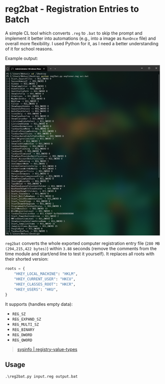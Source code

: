 # reg2bat - Registration Entries to Batch

A simple CL tool which converts `.reg` to `.bat` to skip the prompt and implement it better into automations (e.g., into a image as `RunOnce` file) and overall more flexibility. I used Python for it, as I need a better understanding of it for school reasons.

Example output:

![](https://github.com/5Noxi/reg2bat/blob/main/images/reg2bat.png)

`reg2bat` converts the whole exported computer registration entry file (`280 MB (294,215,422 bytes)`) within `3.88` seconds (remove the comments from the time module and start/end line to test it yourself). It replaces all roots with their shorted version:
```py
roots = {
    "HKEY_LOCAL_MACHINE": "HKLM",
    "HKEY_CURRENT_USER": "HKCU",
    "HKEY_CLASSES_ROOT": "HKCR",
    "HKEY_USERS": "HKU",
}
```
It supports (handles empty data):
- `REG_SZ`
- `REG_EXPAND_SZ`
- `REG_MULTI_SZ`
- `REG_BINARY`
- `REG_DWORD`
- `REG_QWORD`
> [sysinfo | registry-value-types](https://learn.microsoft.com/en-us/windows/win32/sysinfo/registry-value-types)

## Usage
```ps
.\reg2bat.py input.reg output.bat
```
